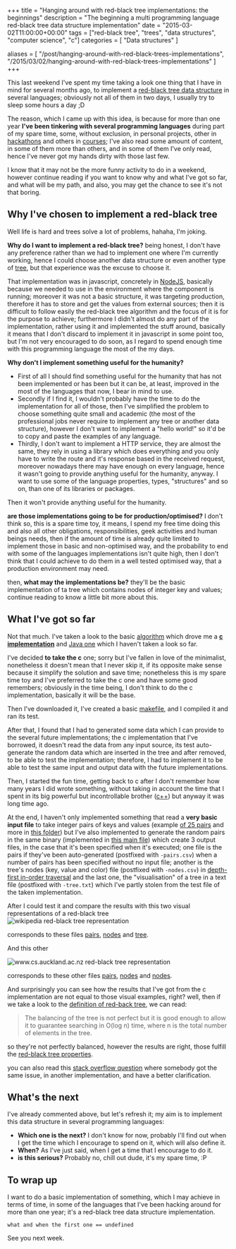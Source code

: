 +++
title = "Hanging around with red-black tree implementations: the beginnings"
description = "The beginning a multi programming language red-black tree data structure implementation"
date = "2015-03-02T11:00:00+00:00"
tags = ["red-black tree", "trees", "data structures", "computer science", "c"]
categories = [
  "Data structures"
]

aliases = [
  "/post/hanging-around-with-red-black-trees-implementations",
  "/2015/03/02/hanging-around-with-red-black-trees-implementations"
]
+++

This last weekend I've spent my time taking a look one thing that I have in mind for several months ago, to implement a <a href="http://en.wikipedia.org/wiki/Red%E2%80%93black_tree" target="_blank">red-black tree data structure</a> in several languages; obviously not all of them in two days, I usually try to sleep some hours a day ;D

The reason, which I came up with this idea, is because for more than one year __I've been tinkering with several programming languages__ during part of my spare time, some, without exclusion, in personal projects, other in <a href="https://github.com/ifraixedes/hack-datahack14" target="_blank" rel="nofollow">hackathons</a> and others in <a href="https://www.coursera.org/course/proglang" target="_blank" rel="nofollow">courses</a>; I've also read some amount of content, in some of them more than others, and in some of them I've only read, hence I've never got my hands dirty with those last few.

I know that it may not be the more funny activity to do in a weekend, however continue reading if you want to know why and what I've got so far, and what will be my path, and also, you may get the chance to see it's not that boring.


## Why I've chosen to implement a red-black tree

Well life is hard and trees solve a lot of problems, hahaha, I'm joking.

__Why do I want to implement a red-black tree?__ being honest, I don't have any preference rather than we had to implement one where I'm currently working, hence I could choose another data structure or even another type of [tree](http://en.wikipedia.org/wiki/Tree_%28data_structure%29), but that experience was the excuse to choose it.

That implementation was in javascript, concretely in <a href="http://nodejs.org/" target="_blank" rel="nofollow">NodeJS</a>, basically because we needed to use in the environment where the component is running; moreover it was not a basic structure, it was targeting production, therefore it has to  store and get the values from external sources; then it is difficult to follow easily the red-black tree algorithm and the focus of it is for the purpose to achieve; furthermore I didn't almost do any part of the implementation, rather using it and implemented the stuff around, basically it means that I don't discard to implement it in javascript in some point too, but I'm not very encouraged to do soon, as I regard to spend enough time with this programming language the most of the my days.

__Why don't I implement something useful for the humanity?__

* First of all I should find something useful for the humanity that has not been implemented or has been but it can be, at least, improved in the most of the languages that now, I bear in mind to use.
* Secondly if I find it, I wouldn't probably have the time to do the implementation for all of those, then I've simplified the problem to choose something quite small and academic (the most of the professional jobs never require to implement any tree or another data structure), however I don't want to implement a "hello world!" so it'd be to copy and paste the examples of any language.
* Thirdly, I don't want to implement a HTTP service, they are almost the same, they rely in using a library which does everything and you only have to write the route and it's response based in the received request, moreover nowadays there may have enough on every language, hence it wasn't going to provide anything useful for the humanity, anyway. I want to use some of the language properties, types, "structures" and so on, than one of its libraries or packages.

Then it won't provide anything useful for the humanity.

__are those implementations going to be for production/optimised?__ I don't think so, this is a spare time toy, it means, I spend my free time doing this and also all other obligations, responsibilities, geek activities and human beings needs, then if the amount of time is already quite limited to implement those in basic and non-optimised way, and the probability to end with some of the languages implementations isn't quite high, then I don't think that I could achieve to do them in a well tested optimised way, that a production environment may need.

then, __what may the implementations be?__ they'll be the basic implementation of ta tree which contains nodes of integer key and values; continue reading to know a little bit more about this.


## What I've got so far

Not that much. I've taken a look to the basic <a href="http://en.wikipedia.org/wiki/Red%E2%80%93black_tree" target="_blank">algorithm</a> which drove me a __<a href="http://en.literateprograms.org/Red-black_tree_%28C%29" target="_blank">c implementation</a>__ and <a href="http://en.literateprograms.org/Red-black_tree_%28Java%29" target="_blank">Java one</a> which I haven't taken a look so far.

I've decided __to take the c__ one; sorry but I've fallen in love of the minimalist, nonetheless it doesn't mean that I never skip it, if its opposite make sense because it simplify the solution and save time; nonetheless this is my spare time toy and I've preferred to take the c one and have some good remembers; obviously in the time being, I don't think to do the c implementation, basically it will be the base.

Then I've downloaded it, I've created a basic <a href="https://github.com/ifraixedes/multi-lang-red-black-tree/blob/master/c/makefile" target="_blank" rel="nofollow">makefile</a>, and I compiled it and ran its test.

After that, I found that I had to generated some data which I can provide to the several future implementations; the c implementation that I've borrowed, it doesn't read the data from any input source, its test auto-generate the random data which are inserted in the tree and after removed, to be able to test the implementation; therefore, I had to implement it to be able to test the same input and output data with the future implementations.

Then, I started the fun time, getting back to c after I don't remember how many years I did wrote something, without taking in account the time that I spent in its big powerful but incontrollable brother (<a href="http://en.wikipedia.org/wiki/C%2B%2B" target="_blank" rel="nofollow">c++</a>) but anyway it was long time ago.

At the end, I haven't only implemented something that read a __very basic input file__ to take integer pairs of keys and values (example <a href="https://github.com/ifraixedes/multi-lang-red-black-tree/blob/master/fixtures/25-pairs.csv" target="_blank" rel="nofollow">of 25 pairs</a> and more in <a href="https://github.com/ifraixedes/multi-lang-red-black-tree/tree/master/fixtures" target="_blank" rel="nofollow">this folder</a>) but I've also implemented to generate the random pairs in the same binary (implemented in <a href="https://github.com/ifraixedes/multi-lang-red-black-tree/blob/master/c/src/main.c" target="_blank" rel="nofollow">this main file</a>) which create 3 output files, in the case that it's been specified when it's executed; one file is the pairs if they've been auto-generated (postfixed with `-pairs.csv`) when a number of pairs has been specified without no input file; another is the tree's nodes (key, value and color) file (postfixed with `-nodes.csv`) in <a href="http://en.wikipedia.org/wiki/Tree_traversal#In-order_.28symmetric.29" target="_blank">depth-first in-order traversal</a> and the last one, the "visualisation" of a tree in a text file (postfixed with `-tree.txt`) which I've partly stolen from the test file of the taken implementation.

After I could test it and compare the results with this two visual representations of a red-black tree
 <img alt="wikipedia red-black tree representation" src="http://upload.wikimedia.org/wikipedia/commons/thumb/6/66/Red-black_tree_example.svg/1350px-Red-black_tree_example.svg.png" class="graphic-medium graphic-medium-centre">

corresponds to these files [pairs](https://github.com/ifraixedes/multi-lang-red-black-tree/blob/master/fixtures/example-01-pair.csv), [nodes](https://github.com/ifraixedes/multi-lang-red-black-tree/blob/master/fixtures/example-01-nodes.csv) and [tree](https://github.com/ifraixedes/multi-lang-red-black-tree/blob/master/fixtures/example-01-tree.txt).

And this other

<img alt="www.cs.auckland.ac.nz red-black tree representation" src="https://www.cs.auckland.ac.nz/software/AlgAnim/fig/rb_tree1.gif" class="graphic-medium graphic-medium-centre">

corresponds to these other files <a href="https://github.com/ifraixedes/multi-lang-red-black-tree/blob/master/fixtures/example-02-pair.csv" target="_blank" rel="nofollow">pairs</a>, <a href="https://github.com/ifraixedes/multi-lang-red-black-tree/blob/master/fixtures/example-02-nodes.csv" target="_blank" rel="nofollow">nodes</a> and <a href="https://github.com/ifraixedes/multi-lang-red-black-tree/blob/master/fixtures/example-02-tree.txt" target="_blank" rel="nofollow">nodes</a>.

And surprisingly you can see how the results that I've got from the c implementation are not equal to those visual examples, right? well, then if we take a look to the <a href="http://en.wikipedia.org/wiki/Red%E2%80%93black_tree" target="_blank">definition of red-back tree</a>, we can read:

>The balancing of the tree is not perfect but it is good enough to allow it to guarantee searching in O(log n) time, where n is the total number of elements in the tree.

so they're not perfectly balanced, however the results are right, those fulfill the <a href="http://en.wikipedia.org/wiki/Red%E2%80%93black_tree#Properties" target="_blank">red-black tree properties</a>.

you can also read this <a href="http://stackoverflow.com/questions/28531044/is-red-black-tree-balanced" target="_blank" rel="nofollow">stack overflow question</a> where somebody got the same issue, in another implementation, and have a better clarification.


## What's the next

I've already commented above, but let's refresh it; my aim is to implement this data structure in several programming languages:

* __Which one is the next?__ I don't know for now, probably I'll find out when I get the time which I encourage to spend on it, which will also define it.
* __When?__ As I've just said, when I get a time that I encourage to do it.
* __is this serious?__ Probably no, chill out dude, it's my spare time, :P


## To wrap up

I want to do a basic implementation of something, which I may achieve in terms of time, in some of the languages that I've been hacking around for more than one year; it's a red-black tree data structure implementation.

`what and when the first one == undefined`

See you next week.
